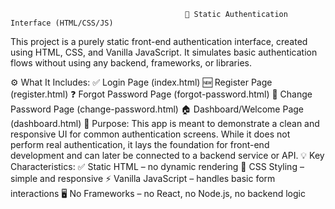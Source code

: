                                            🔐 Static Authentication Interface (HTML/CSS/JS)
 This project is a purely static front-end authentication interface, created using HTML, CSS, and Vanilla JavaScript. It simulates basic authentication flows without using any backend, frameworks, or libraries.

⚙️ What It Includes:
✅ Login Page (index.html)
🆕 Register Page (register.html)
❓ Forgot Password Page (forgot-password.html)
🔄 Change Password Page (change-password.html)
🏠 Dashboard/Welcome Page (dashboard.html)
🎯 Purpose:
This app is meant to demonstrate a clean and responsive UI for common authentication screens. While it does not perform real authentication, it lays the foundation for front-end development and can later be connected to a backend service or API.
💡 Key Characteristics:
✅ Static HTML – no dynamic rendering
🎨 CSS Styling – simple and responsive
⚡ Vanilla JavaScript – handles basic form interactions
🖥️ No Frameworks – no React, no Node.js, no backend logic

